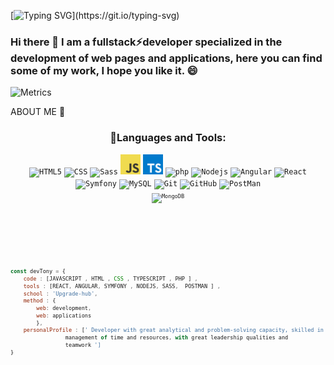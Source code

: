 [![Typing SVG](https://readme-typing-svg.demolab.com?font=Wallpoet&duration=3000&pause=1000&color=18F742&center=true&vCenter=true&width=435&lines=HI+THERE!++;Welcome+to+my+personal+profile;I+hope+you+enjoy+it!)](https://git.io/typing-svg)

### Hi there 👋 I am a fullstack⚡developer specialized in the development of web pages and applications, here you can find some of my work, I hope you like it. 😄
![Metrics](https://metrics.lecoq.io/TonyDev92?template=classic&languages=1&isocalendar=1&base=header%2C%20activity%2C%20community%2C%20repositories%2C%20metadata&base.indepth=false&base.hireable=false&base.skip=false&isocalendar=false&isocalendar.duration=half-year&languages=false&languages.limit=8&languages.threshold=0%25&languages.other=false&languages.colors=github&languages.sections=most-used&languages.indepth=false&languages.analysis.timeout=15&languages.analysis.timeout.repositories=7.5&languages.categories=markup%2C%20programming&languages.recent.categories=markup%2C%20programming&languages.recent.load=300&languages.recent.days=14&config.timezone=Europe%2FMadrid&config.display=large)

ABOUT ME 🔭
<h3 align="center">🚀Languages and Tools:</h3>
<p align="center"> 
 <code><img height="32" src="https://www.vectorlogo.zone/logos/w3_html5/w3_html5-icon.svg" alt="HTML5"/></code>
<code><img height="32" src="https://www.vectorlogo.zone/logos/w3_css/w3_css-icon.svg" alt="CSS"/></code>
 <code><img height="32" src="https://upload.wikimedia.org/wikipedia/commons/thumb/9/96/Sass_Logo_Color.svg/1200px-Sass_Logo_Color.svg.png" alt="Sass"/></code>
<code><img height="32" src="https://raw.githubusercontent.com/github/explore/80688e429a7d4ef2fca1e82350fe8e3517d3494d/topics/javascript/javascript.png" alt="Javascript"/></code>
<code><img height="32" src="https://raw.githubusercontent.com/github/explore/80688e429a7d4ef2fca1e82350fe8e3517d3494d/topics/typescript/typescript.png" alt="Typescript"/></code>
  <code><img height="32" src="https://www.vectorlogo.zone/logos/php/php-ar21.svg" alt="php"></code>
<code><img height="32" src="https://www.vectorlogo.zone/logos/nodejs/nodejs-icon.svg" alt="Nodejs"/></code>
<code><img height="32" src="https://www.vectorlogo.zone/logos/angular/angular-icon.svg" alt="Angular"/></code>
 <code><img height="32" src="https://www.vectorlogo.zone/logos/reactjs/reactjs-icon.svg" alt="React"/></code>
 <code><img height="32" src="https://www.vectorlogo.zone/logos/symfony/symfony-icon.svg" alt="Symfony"/></code>
<code><img height="32" src="https://www.vectorlogo.zone/logos/mysql/mysql-official.svg" alt="MySQL"/></code>
 <code><img height="32" src="https://www.vectorlogo.zone/logos/git-scm/git-scm-icon.svg" alt="Git"/></code>
 <code><img height="32" src="https://www.vectorlogo.zone/logos/github/github-icon.svg" alt="GitHub"/></code>
 <code><img height="32" src="https://www.vectorlogo.zone/logos/getpostman/getpostman-icon.svg" alt="PostMan"/><code>
<code><img height="32" src="https://www.vectorlogo.zone/logos/mongodb/mongodb-icon.svg" alt="MongoDB"/></code>
</p>
<br />

```javascript

const devTony = {
    code : [JAVASCRIPT , HTML , CSS , TYPESCRIPT , PHP ] ,
    tools : [REACT, ANGULAR, SYMFONY , NODEJS, SASS,  POSTMAN ] ,
    school : 'Upgrade-hub',
    method : {
        web: development,
        web: applications
        },
    personalProfile : [' Developer with great analytical and problem-solving capacity, skilled in
                 management of time and resources, with great leadership qualities and
                 teamwork ']
}
